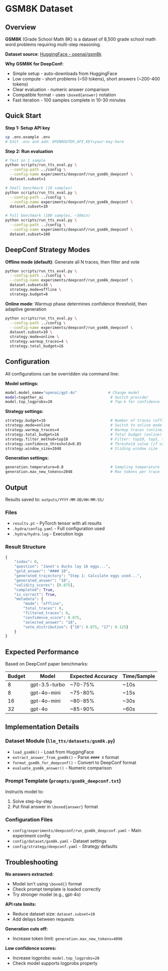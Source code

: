 # GSM8K Dataset

## Overview

**GSM8K** (Grade School Math 8K) is a dataset of 8,500 grade school math word problems requiring multi-step reasoning.

**Dataset source**: [HuggingFace - openai/gsm8k](https://huggingface.co/datasets/openai/gsm8k)

**Why GSM8K for DeepConf:**
- Simple setup - auto-downloads from HuggingFace
- Low compute - short problems (~50 tokens), short answers (~200-400 tokens)
- Clear evaluation - numeric answer comparison
- Compatible format - uses `\boxed{answer}` notation
- Fast iteration - 100 samples complete in 10-30 minutes

## Quick Start

**Step 1: Setup API key**
```bash
cp .env.example .env
# Edit .env and add: OPENROUTER_API_KEY=your-key-here
```

**Step 2: Run evaluation**
```bash
# Test on 1 sample
python scripts/run_tts_eval.py \
  --config-path ../config \
  --config-name experiments/deepconf/run_gsm8k_deepconf \
  dataset.subset=1

# Small benchmark (10 samples)
python scripts/run_tts_eval.py \
  --config-path ../config \
  --config-name experiments/deepconf/run_gsm8k_deepconf \
  dataset.subset=10

# Full benchmark (100 samples, ~30min)
python scripts/run_tts_eval.py \
  --config-path ../config \
  --config-name experiments/deepconf/run_gsm8k_deepconf \
  dataset.subset=100
```

## DeepConf Strategy Modes

**Offline mode (default)**: Generate all N traces, then filter and vote
```bash
python scripts/run_tts_eval.py \
  --config-path ../config \
  --config-name experiments/deepconf/run_gsm8k_deepconf \
  dataset.subset=10 \
  strategy.mode=offline \
  strategy.budget=8
```

**Online mode**: Warmup phase determines confidence threshold, then adaptive generation
```bash
python scripts/run_tts_eval.py \
  --config-path ../config \
  --config-name experiments/deepconf/run_gsm8k_deepconf \
  dataset.subset=10 \
  strategy.mode=online \
  strategy.warmup_traces=4 \
  strategy.total_budget=16
```

## Configuration

All configurations can be overridden via command line:

**Model settings:**
```bash
model.model_name="openai/gpt-4o"              # Change model
model=together_ai                              # Switch provider
model.top_logprobs=20                          # Top-k for confidence
```

**Strategy settings:**
```bash
strategy.budget=16                             # Number of traces (offline)
strategy.mode=online                           # Switch to online mode
strategy.warmup_traces=4                       # Warmup traces (online)
strategy.total_budget=16                       # Total budget (online)
strategy.filter_method=top10                   # Filter: top10, top5, threshold
strategy.confidence_threshold=0.85             # Threshold value (if using threshold)
strategy.window_size=2048                      # Sliding window size
```

**Generation settings:**
```bash
generation.temperature=0.8                     # Sampling temperature
generation.max_new_tokens=2048                 # Max tokens per trace
```

## Output

Results saved to: `outputs/YYYY-MM-DD/HH-MM-SS/`

### Files

- `results.pt` - PyTorch tensor with all results
- `.hydra/config.yaml` - Full configuration used
- `.hydra/hydra.log` - Execution logs

### Result Structure

```python
{
    "index": 0,
    "question": "Janet's ducks lay 16 eggs...",
    "gold_answer": "#### 18",
    "generated_trajectory": "Step 1: Calculate eggs used...",
    "generated_answer": "18",
    "validity_scores": [0.875],
    "completed": True,
    "is_correct": True,
    "metadata": {
        "mode": "offline",
        "total_traces": 8,
        "filtered_traces": 6,
        "confidence_score": 0.875,
        "selected_answer": "18",
        "vote_distribution": {"18": 0.875, "17": 0.125}
    }
}
```

## Expected Performance

Based on DeepConf paper benchmarks:

| Budget | Model           | Expected Accuracy | Time/Sample |
|--------|-----------------|-------------------|-------------|
| 8      | gpt-3.5-turbo   | ~70-75%          | ~10s        |
| 8      | gpt-4o-mini     | ~75-80%          | ~15s        |
| 16     | gpt-4o-mini     | ~80-85%          | ~30s        |
| 32     | gpt-4o          | ~85-90%          | ~60s        |

## Implementation Details

### Dataset Module (`llm_tts/datasets/gsm8k.py`)

- `load_gsm8k()` - Load from HuggingFace
- `extract_answer_from_gsm8k()` - Parse `#### X` format
- `format_gsm8k_for_deepconf()` - Convert to DeepConf format
- `evaluate_gsm8k_answer()` - Numeric comparison

### Prompt Template (`prompts/gsm8k_deepconf.txt`)

Instructs model to:
1. Solve step-by-step
2. Put final answer in `\boxed{answer}` format

### Configuration Files

- `config/experiments/deepconf/run_gsm8k_deepconf.yaml` - Main experiment config
- `config/dataset/gsm8k.yaml` - Dataset settings
- `config/strategy/deepconf.yaml` - Strategy defaults

## Troubleshooting

**No answers extracted:**
- Model isn't using `\boxed{}` format
- Check prompt template is loaded correctly
- Try stronger model (e.g., gpt-4o)

**API rate limits:**
- Reduce dataset size: `dataset.subset=10`
- Add delays between requests

**Generation cuts off:**
- Increase token limit: `generation.max_new_tokens=4096`

**Low confidence scores:**
- Increase logprobs: `model.top_logprobs=20`
- Check model supports logprobs properly
